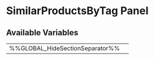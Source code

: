 # <span class="jumptarget"> SimilarProductsByTag Panel </span>

## <span class="jumptarget"> Available Variables </span>
|||
|---|---|
| %%GLOBAL_HideSectionSeparator%% |
